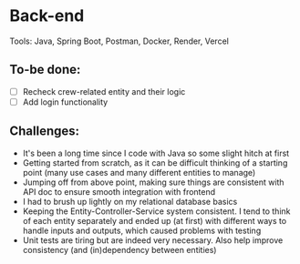 # Back-end
Tools: Java, Spring Boot, Postman, Docker, Render, Vercel 

## To-be done:

- [ ] Recheck crew-related entity and their logic
- [ ] Add login functionality

## Challenges:
- It's been a long time since I code with Java so some slight hitch at first
- Getting started from scratch, as it can be difficult thinking of a starting point (many use cases and many different entities to manage)
- Jumping off from above point, making sure things are consistent with API doc to ensure smooth integration with frontend
- I had to brush up lightly on my relational database basics
- Keeping the Entity-Controller-Service system consistent. I tend to think of each entity separately and ended up (at first) with different ways to handle inputs and outputs, which caused problems with testing
- Unit tests are tiring but are indeed very necessary. Also help improve consistency (and (in)dependency between entities)
